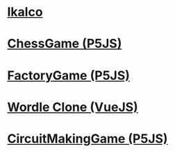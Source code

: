 # <a href="https://github.com/ikalco/">Ikalco</a>
# <a href="https://ikalco.github.io/ChessGame/">ChessGame (P5JS)</a>
# <a href="https://ikalco.github.io/FactoryGameImproved/">FactoryGame (P5JS)</a>
# <a href="https://ikalco.github.io/wordle/dist/">Wordle Clone (VueJS)</a>
# <a href="https://ikalco.github.io/CircuitMakingGame/">CircuitMakingGame (P5JS)</a>
